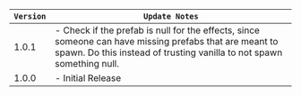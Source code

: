 | `Version` | `Update Notes`                                                                                                                                                                  |
|-----------|---------------------------------------------------------------------------------------------------------------------------------------------------------------------------------|
| 1.0.1     | - Check if the prefab is null for the effects, since someone can have missing prefabs that are meant to spawn. Do this instead of trusting vanilla to not spawn something null. |
| 1.0.0     | - Initial Release                                                                                                                                                               |